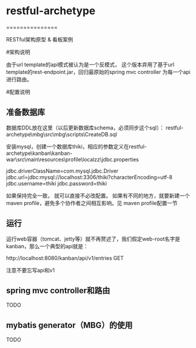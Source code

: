 # restful-archetype

===============

RESTful架构原型 & 看板案例

#架构说明

由于url template的api模式被认为是一个反模式， 这个版本弃用了基于url template的rest-endpoint.jar，回归最原始的spring mvc controller 为每一个api进行路由。

#配置说明

## 准备数据库

数据库DDL放在这里（以后更新数据库schema，必须同步这个sql）：
restful-archetype\mbg\src\mbg\scripts\CreateDB.sql

安装mysql，创建一个数据库thiki，相应的参数定义在restful-archetype\kanban\kanban-war\src\main\resources\profile\localzz\jdbc.properties

jdbc.driverClassName=com.mysql.jdbc.Driver
jdbc.url=jdbc:mysql://localhost:3306/thiki?characterEncoding=utf-8
jdbc.username=thiki
jdbc.password=thiki

如果保持完全一致， 就可以直接不必改配置。 如果有不同的地方，就要新建一个maven profile，避免多个协作者之间相互影响。见 maven profile配置一节

## 运行

运行web容器（tomcat、jetty等）就不再赘述了，我们假定web-root名字是kanban，那么一个典型的api就是：

http://localhost:8080/kanban/api/v1/entries GET

注意不要忘写api和v1

## spring mvc controller和路由

TODO

## mybatis generator（MBG）的使用

TODO


